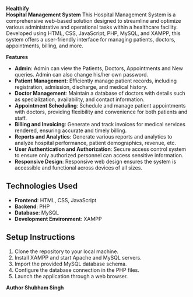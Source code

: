 <b>Healthify</b>
<br><b> Hospital Management System</b> 
This Hospital Management System is a comprehensive web-based solution designed to streamline and optimize various administrative and operational tasks within a healthcare facility. Developed using HTML, CSS, JavaScript, PHP, MySQL, and XAMPP, this system offers a user-friendly interface for managing patients, doctors, appointments, billing, and more.

**Features**
- **Admin**: Admin can view the Patients, Doctors, Appointments and New queries. Admin can also change his/her own password.
- **Patient Management**: Efficiently manage patient records, including registration, admission, discharge, and medical history.
- **Doctor Management**: Maintain a database of doctors with details such as specialization, availability, and contact information.
- **Appointment Scheduling**: Schedule and manage patient appointments with doctors, providing flexibility and convenience for both patients and staff.
- **Billing and Invoicing**: Generate and track invoices for medical services rendered, ensuring accurate and timely billing.
- **Reports and Analytics**: Generate various reports and analytics to analyze hospital performance, patient demographics, revenue, etc.
- **User Authentication and Authorization**: Secure access control system to ensure only authorized personnel can access sensitive information.
- **Responsive Design**: Responsive web design ensures the system is accessible and functional across devices of all sizes.

## Technologies Used
- **Frontend**: HTML, CSS, JavaScript
- **Backend**: PHP
- **Database**: MySQL
- **Development Environment**: XAMPP

## Setup Instructions
1. Clone the repository to your local machine.
2. Install XAMPP and start Apache and MySQL servers.
3. Import the provided MySQL database schema.
4. Configure the database connection in the PHP files.
5. Launch the application through a web browser.

<b>Author 
Shubham Singh</b>
